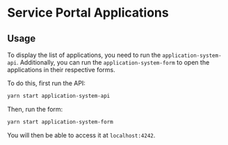 # Service Portal Applications

## Usage

To display the list of applications, you need to run the `application-system-api`. Additionally, you can run the `application-system-form` to open the applications in their respective forms.

To do this, first run the API:

```bash
yarn start application-system-api
```

Then, run the form:

```bash
yarn start application-system-form
```

You will then be able to access it at `localhost:4242`.
